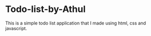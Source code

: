 # Todo-list-by-Athul
This is a simple todo list application that I made using html, css and javascript.

